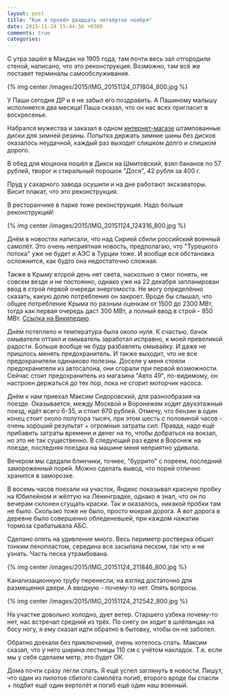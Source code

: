 ```yaml
---
layout: post
title: "Как я провёл двадцать четвёртое ноября"
date: 2015-11-24 15:44:56 +0300
comments: true
categories: 
---
```

С утра зашёл в Макдак на 1905 года, там почти весь зал отгородили стеной, написано, что это реконструкция. Возможно, там всё же поставят терминалы самообслуживания.

{% img center /images/2015/IMG_20151124_071804_800.jpg %}

У Паши сегодня ДР и я не забыл его поздравить. А Пашиному малышу исполняется два месяца! Паша сказал, что он нас всех пригласит в воскресенье.

Набрался мужества и заказал в одном [интернет-магазе](www.prokoloff.net) штампованные диски для зимней резины. Попытка держать зимние шины без дисков оказалось неудачной, каждый раз выходит слишком долго и слишком дорого.

В обед для моциона пошёл в Дикси на Шмитовский, взял бананов по 57 рублей, творог и стиральный порошок "Дося", 42 рубля за 400 г.

Пруд у сахарного завода осушили и на дне работают экскаваторы. Висит плакат, что это реконструкция.

В ресторанчике в парке тоже реконструкция. Надо больше реконструкций!

{% img center /images/2015/IMG_20151124_124316_800.jpg %}

Днём в новостях написали, что над Сирией сбили российский военный самолёт. Это очень неприятная новость, предполагаю, что "Турецкого потока" уже не будет и АЭС в Турции тоже. И вообще вся обстановка осложнится, как будто она недостаточно сложная.

Также в Крыму второй день нет света, насколько я смог понять, не совсем везде и не постоянно, однако уже на 22 декабря запланирован ввод в строй первой очереди энергомоста. Не могу определённо сказать, какую долю потребления он закроет. Вроде бы слышал, что общее потребление Крыма по разным оценкам от 1500 до 2300 МВт, тогда как первая очередь даст 300 МВт, а полный ввод в строй - 850 МВт. [Ссылка на Википедию](https://ru.wikipedia.org/wiki/%D0%AD%D0%BD%D0%B5%D1%80%D0%B3%D0%BE%D0%BC%D0%BE%D1%81%D1%82_%D0%B2_%D0%9A%D1%80%D1%8B%D0%BC).

Днём потеплело и температура была около нуля. К счастью, бачок омывателя оттаял и омыватель заработал исправно, к моей превеликой радости. Больше вообще не буду разбавлять омывайку. И даже не пришлось менять предохранитель. И также выходит, что не все предохранители одинаково полезны. Доселе у меня стояли предохранители из автосалона, они сгорали при первой возможности. Сейчас стоит предохранитель из магазина "Авто 49", по-видимому, он настроен держаться до тех пор, пока не сгорит моторчик насоса.

Днём к нам приехал Максим Сидоровский, для разнообразия на поезде. Оказывается, между Москвой и Воронежем ходит двухэтажный поезд, идёт всего 6-35, и стоит 670 рублей. Отмечу, что бензин в один конец стоит около полутора тысяч, при этом шесть с половиной часов - очень хороший результат + огромные затраты сил. Правда, надо ещё прибавить затраты времени и денег на то, чтобы добраться на вокзал, но это не так существенно. В следующий раз едем в Воронеж на поезде, последняя поездка на машине меня неприятно удивила.

Вечером мы сдедали блинчики, точнее, "буррито" с пореем, последний замороженный порей. Можно сделать вывод, что порей отлично хранится в заморозке.

В восемь часов поехали на участок, Яндекс показывал красную пробку на Юбилейном и жёлтую на Ленинградке, однако я знал, что он по вечерам склонен сгущать краски. Так и оказалось, никакой пробки там не было. Скользко тоже не было, просто мокрая дорога. А вот дорога в деревне было совершенно обледеневшей, при каждом нажатии тормоза срабатывала АБС.

Сделано опять на удивление много. Весь периметр ростверка обшит тонким пенопластом, середина вся засыпана песком, так что и не узнать. Часть песка утрамбована.

{% img center /images/2015/IMG_20151124_211846_800.jpg %}

Канализационную трубу перенесли, на взгляд достаточно для размещения двери. А вводную - почему-то нет. Опять вопросы.

{% img center /images/2015/IMG_20151124_212542_800.jpg %}

На участке довольно холодно, дует ветер. Старшего узбека почему-то нет, нас встречал средний из трёх. По снегу он ходит в шлёпанцах на босу ногу, я ему сказал идти обратно в бытовку, чтобы он не заболел.

Обратно доехали без приключений, очень хотелось спать. Максим сказал, что у него ширина лестницы 110 см с учётом накладок. Т.е. если мы у себя сделаем метр, это будет ОК.

Дома почти сразу легли спать. Я ещё успел заглянуть в новости. Пишут, что один из пилотов сбитого самолёта погиб, второго вроде бы спасли + подбит ещё один вертолёт и погиб ещё один наш военный.

